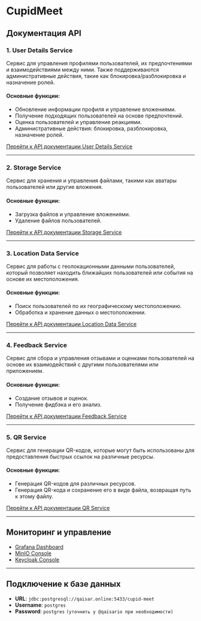 # CupidMeet

## Документация API

### 1. User Details Service
Сервис для управления профилями пользователей, их предпочтениями и взаимодействиями между ними. Также поддерживаются административные действия, такие как блокировка/разблокировка и назначение ролей.

#### Основные функции:
- Обновление информации профиля и управление вложениями.
- Получение подходящих пользователей на основе предпочтений.
- Оценка пользователей и управление реакциями.
- Административные действия: блокировка, разблокировка, назначение ролей.

[Перейти к API документации User Details Service](https://qaisar.online/user-details-service/doc)

---

### 2. Storage Service
Сервис для хранения и управления файлами, такими как аватары пользователей или другие вложения.

#### Основные функции:
- Загрузка файлов и управление вложениями.
- Удаление файлов пользователей.

[Перейти к API документации Storage Service](https://qaisar.online/storage-service/doc)

---

### 3. Location Data Service
Сервис для работы с геолокационными данными пользователей, который позволяет находить ближайших пользователей или события на основе их местоположения.

#### Основные функции:
- Поиск пользователей по их географическому местоположению.
- Обработка и хранение данных о местоположении.

[Перейти к API документации Location Data Service](https://qaisar.online/location-data-service/doc)

---

### 4. Feedback Service
Сервис для сбора и управления отзывами и оценками пользователей на основе их взаимодействий с другими пользователями или приложением.

#### Основные функции:
- Создание отзывов и оценок.
- Получение фидбэка и его анализ.

[Перейти к API документации Feedback Service](https://qaisar.online/feedback-service/doc)

---

### 5. QR Service
Сервис для генерации QR-кодов, которые могут быть использованы для предоставления быстрых ссылок на различные ресурсы.

#### Основные функции:
- Генерация QR-кодов для различных ресурсов.
- Генерация QR-кода и сохранение его в виде файла, возвращая путь к этому файлу.

[Перейти к API документации QR Service](https://qaisar.online/qr-service/doc)

---

## Мониторинг и управление

- [Grafana Dashboard](http://103.106.3.186:3000/)
- [MinIO Console](https://s3.qaisar.online/)
- [Keycloak Console](https://qaisar.online:8843/)

---

## Подключение к базе данных

- **URL**: `jdbc:postgresql://qaisar.online:5433/cupid-meet`
- **Username**: `postgres`
- **Password**: `postgres` `(уточнить у @qaisario при необходимости)`
